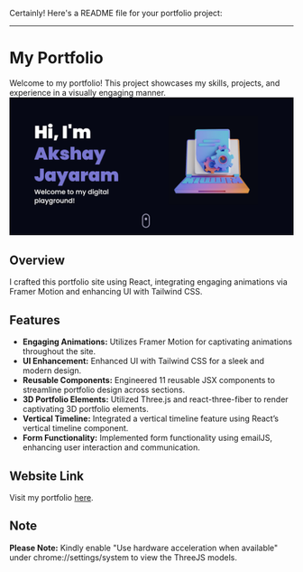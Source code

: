 Certainly! Here's a README file for your portfolio project:

---

# My Portfolio

Welcome to my portfolio! This project showcases my skills, projects, and experience in a visually engaging manner.
![Hero Section](src/assets/screenshot_hero_section.png)

## Overview

I crafted this portfolio site using React, integrating engaging animations via Framer Motion and enhancing UI with Tailwind CSS.

## Features

- **Engaging Animations:** Utilizes Framer Motion for captivating animations throughout the site.
- **UI Enhancement:** Enhanced UI with Tailwind CSS for a sleek and modern design.
- **Reusable Components:** Engineered 11 reusable JSX components to streamline portfolio design across sections.
- **3D Portfolio Elements:** Utilized Three.js and react-three-fiber to render captivating 3D portfolio elements.
- **Vertical Timeline:** Integrated a vertical timeline feature using React’s vertical timeline component.
- **Form Functionality:** Implemented form functionality using emailJS, enhancing user interaction and communication.

## Website Link

Visit my portfolio [here](https://www.yourportfolio.com).

## Note

**Please Note:** Kindly enable "Use hardware acceleration when available" under chrome://settings/system to view the ThreeJS models.


